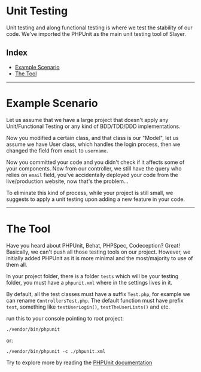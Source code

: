 # Unit Testing

Unit testing and along functional testing is where we test the stability of our code. We've imported the PHPUnit as the main unit testing tool of Slayer.

## Index
- [Example Scenario](#example-scenario)
- [The Tool](#the-tool)


---


<a name="example-scenario"></a>
# Example Scenario

Let us assume that we have a large project that doesn't apply any Unit/Functional Testing or any kind of BDD/TDD/DDD implementations.

Now you modified a certain class, and that class is our "Model", let us assume we have User class, which handles the login process, then we changed the field from ``email`` to ``username``.

Now you committed your code and you didn't check if it affects some of your components. Now from our controller, we still have the query who relies on ``email`` field, you've accidentally deployed your code from the live/production website, now that's the problem...

To eliminate this kind of process, while your project is still small, we suggests to apply a unit testing upon adding a new feature in your code.


---


<a name="the-tool"></a>
# The Tool

Have you heard about PHPUnit, Behat, PHPSpec, Codeception? Great! Basically, we can't push all those testing tools on our project. However, we initially added PHPUnit as it is more minimal and the most/majority to use of them all.

In your project folder, there is a folder ``tests`` which will be your testing folder, you must have a ``phpunit.xml`` where in the settings lives in it.

By default, all the test classes must have a suffix ``Test.php``, for example we can rename ``ControllersTest.php``. The default function must have prefix ``test``, something like ``testUserLogin()``, ``testTheUserLists()`` and etc.

run this to your console pointing to root project:
```shell
./vendor/bin/phpunit
```

or:

```shell
./vendor/bin/phpunit -c ./phpunit.xml
```

Try to explore more by reading the [PHPUnit documentation](https://phpunit.de/manual/current/en/index.html)
